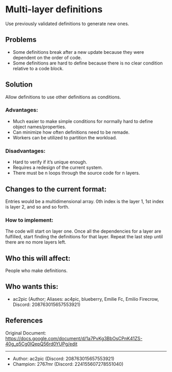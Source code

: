 # Multi-layer definitions
Use previously validated definitions to generate new ones.


## Problems
* Some definitions break after a new update because they were dependent on the order of code.
* Some definitions are hard to define because there is no clear condition relative to a code block.

## Solution
Allow definitions to use other definitions as conditions. 
### Advantages:
* Much easier to make simple conditions for normally hard to define object names/properties.
* Can minimize how often definitions need to be remade.
* Workers can be utilized to partition the workload.
### Disadvantages:
* Hard to verify if it’s unique enough.
* Requires a redesign of the current system.
* There must be n loops through the source code for n layers.

## Changes to the current format:
Entries would be a multidimensional array. 0th index is the layer 1,
1st index is layer 2, and so and so forth.

### How to implement:
The code will start on layer one.
Once all the dependencies for a layer are fulfilled, start finding the definitions for that layer.
Repeat the last step until there are no more layers left. 

## Who this will affect:
People who make definitions.

## Who wants this:
* ac2pic (Author; Aliases: ac4pic, blueberry, Emilie Fc, Emilio Firecrow, Discord: 208763015657553921)

## References
Original Document: https://docs.google.com/document/d/1a7PvKg3BbOsCPnK41ZS-40g_q5Cg0lQepQ56rd0YUPg/edit

---

* Author: ac2pic (Discord: 208763015657553921)
* Champion: 2767mr (Discord: 224155607278551040)